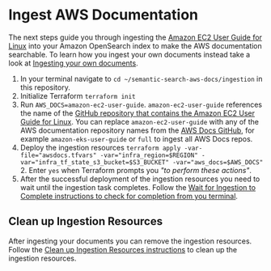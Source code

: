 # Ingest AWS Documentation
The next steps guide you through ingesting the [Amazon EC2 User Guide for Linux](https://docs.aws.amazon.com/AWSEC2/latest/UserGuide) into your Amazon OpenSearch index to make the AWS documentation searchable. To learn how you ingest your own documents instead take a look at [Ingesting your own documents](ingest-custom-local-documents.md).
1. In your terminal navigate to `cd ~/semantic-search-aws-docs/ingestion` in this repository.
2. Initialize Terraform `terraform init`
3. Run `AWS_DOCS=amazon-ec2-user-guide`. `amazon-ec2-user-guide` references the name of the [GitHub repository that contains the Amazon EC2 User Guide for Linux](https://github.com/awsdocs/amazon-ec2-user-guide). You can replace `amazon-ec2-user-guide` with any of the AWS documentation repository names from the [AWS Docs GitHub](https://github.com/awsdocs), for example `amazon-eks-user-guide` or `full` to ingest all AWS Docs repos.
3. Deploy the ingestion resources `terraform apply -var-file="awsdocs.tfvars" -var="infra_region=$REGION" -var="infra_tf_state_s3_bucket=$S3_BUCKET" -var="aws_docs=$AWS_DOCS"`
    2. Enter `yes` when Terraform prompts you _"to perform these actions"_. 
4. After the successful deployment of the ingestion resources you need to wait until the ingestion task completes. Follow the [Wait for Ingestion to Complete instructions to check for completion from you terminal](ingest-wait-for-completion.md).

## Clean up Ingestion Resources
After ingesting your documents you can remove the ingestion resources. Follow the [Clean up Ingestion Resources instructions](./clean-up-ingestion-resources.md) to clean up the ingestion resources.